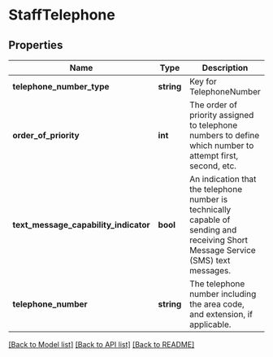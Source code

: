 # StaffTelephone

## Properties
Name | Type | Description | Notes
------------ | ------------- | ------------- | -------------
**telephone_number_type** | **string** | Key for TelephoneNumber | [optional] 
**order_of_priority** | **int** | The order of priority assigned to telephone numbers to define which number to attempt first, second, etc. | [optional] 
**text_message_capability_indicator** | **bool** | An indication that the telephone number is technically capable of sending and receiving Short Message Service (SMS) text messages. | [optional] 
**telephone_number** | **string** | The telephone number including the area code, and extension, if applicable. | [optional] 

[[Back to Model list]](../README.md#documentation-for-models) [[Back to API list]](../README.md#documentation-for-api-endpoints) [[Back to README]](../README.md)


